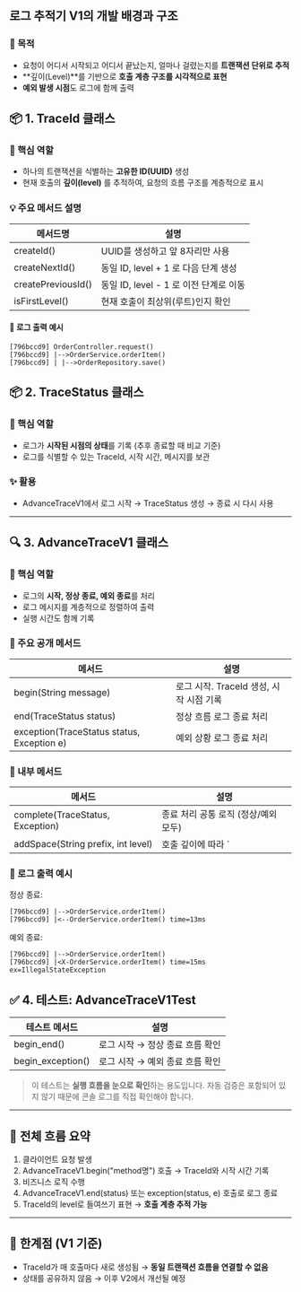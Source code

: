 ## 로그 추적기 V1의 개발 배경과 구조

### 🎯 목적

-   요청이 어디서 시작되고 어디서 끝났는지, 얼마나 걸렸는지를 **트랜잭션 단위로 추적**
-   \*\*깊이(Level)\*\*를 기반으로 **호출 계층 구조를 시각적으로 표현**
-   **예외 발생 시점**도 로그에 함께 출력

## 📦 1. TraceId 클래스

### 🧠 핵심 역할

-   하나의 트랜잭션을 식별하는 **고유한 ID(UUID)** 생성
-   현재 호출의 **깊이(level)** 를 추적하여, 요청의 흐름 구조를 계층적으로 표시

### 💡 주요 메서드 설명

| 메서드명 | 설명 |
| --- | --- |
| createId() | UUID를 생성하고 앞 8자리만 사용 |
| createNextId() | 동일 ID, level + 1 로 다음 단계 생성 |
| createPreviousId() | 동일 ID, level - 1 로 이전 단계로 이동 |
| isFirstLevel() | 현재 호출이 최상위(루트)인지 확인 |

#### **🧾 로그 출력 예시**

```
[796bccd9] OrderController.request()
[796bccd9] |-->OrderService.orderItem()
[796bccd9] | |-->OrderRepository.save()
```

## 📦 2. TraceStatus 클래스

### 🧠 핵심 역할

-   로그가 **시작된 시점의 상태**를 기록 (추후 종료할 때 비교 기준)
-   로그를 식별할 수 있는 TraceId, 시작 시간, 메시지를 보관

### ✨ 활용

-   AdvanceTraceV1에서 로그 시작 → TraceStatus 생성 → 종료 시 다시 사용

---

## 🔍 3. AdvanceTraceV1 클래스

### 🧠 핵심 역할

-   로그의 **시작, 정상 종료, 예외 종료**를 처리
-   로그 메시지를 계층적으로 정렬하여 출력
-   실행 시간도 함께 기록

### 🔧 주요 공개 메서드



| 메서드 | 설명 |
| --- | --- |
| begin(String message) | 로그 시작. TraceId 생성, 시작 시점 기록 |
| end(TraceStatus status) | 정상 흐름 로그 종료 처리 |
| exception(TraceStatus status, Exception e) | 예외 상황 로그 종료 처리 |

### 🔧 내부 메서드



| 메서드 | 설명 |
| --- | --- |
| complete(TraceStatus, Exception) | 종료 처리 공통 로직 (정상/예외 모두) |
| addSpace(String prefix, int level) | 호출 깊이에 따라 \` |

### 🧾 로그 출력 예시

정상 종료:

```
[796bccd9] |-->OrderService.orderItem()
[796bccd9] |<--OrderService.orderItem() time=13ms
```

예외 종료:

```
[796bccd9] |-->OrderService.orderItem()
[796bccd9] |<X-OrderService.orderItem() time=15ms ex=IllegalStateException
```

## ✅ 4. 테스트: AdvanceTraceV1Test



| 테스트 메서드 | 설명 |
| --- | --- |
| begin\_end() | 로그 시작 → 정상 종료 흐름 확인 |
| begin\_exception() | 로그 시작 → 예외 종료 흐름 확인 |

> 이 테스트는 **실행 흐름을 눈으로 확인**하는 용도입니다. 자동 검증은 포함되어 있지 않기 때문에 콘솔 로그를 직접 확인해야 합니다.

---

## 📌 전체 흐름 요약

1.  클라이언트 요청 발생
2.  AdvanceTraceV1.begin("method명") 호출 → TraceId와 시작 시간 기록
3.  비즈니스 로직 수행
4.  AdvanceTraceV1.end(status) 또는 exception(status, e) 호출로 로그 종료
5.  TraceId의 level로 들여쓰기 표현 → **호출 계층 추적 가능**

---

## 🔁 한계점 (V1 기준)

-   TraceId가 매 호출마다 새로 생성됨 → **동일 트랜잭션 흐름을 연결할 수 없음**
-   상태를 공유하지 않음 → 이후 V2에서 개선될 예정